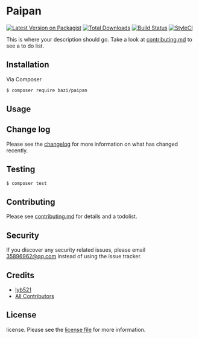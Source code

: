 # Paipan

[![Latest Version on Packagist][ico-version]][link-packagist]
[![Total Downloads][ico-downloads]][link-downloads]
[![Build Status][ico-travis]][link-travis]
[![StyleCI][ico-styleci]][link-styleci]

This is where your description should go. Take a look at [contributing.md](contributing.md) to see a to do list.

## Installation

Via Composer

``` bash
$ composer require bazi/paipan
```

## Usage

## Change log

Please see the [changelog](changelog.md) for more information on what has changed recently.

## Testing

``` bash
$ composer test
```

## Contributing

Please see [contributing.md](contributing.md) for details and a todolist.

## Security

If you discover any security related issues, please email 35896962@qq.com instead of using the issue tracker.

## Credits

- [lyb521][link-author]
- [All Contributors][link-contributors]

## License

license. Please see the [license file](license.md) for more information.

[ico-version]: https://img.shields.io/packagist/v/bazi/paipan.svg?style=flat-square
[ico-downloads]: https://img.shields.io/packagist/dt/bazi/paipan.svg?style=flat-square
[ico-travis]: https://img.shields.io/travis/bazi/paipan/master.svg?style=flat-square
[ico-styleci]: https://styleci.io/repos/12345678/shield

[link-packagist]: https://packagist.org/packages/bazi/paipan
[link-downloads]: https://packagist.org/packages/bazi/paipan
[link-travis]: https://travis-ci.org/bazi/paipan
[link-styleci]: https://styleci.io/repos/12345678
[link-author]: https://github.com/bazi
[link-contributors]: ../../contributors
